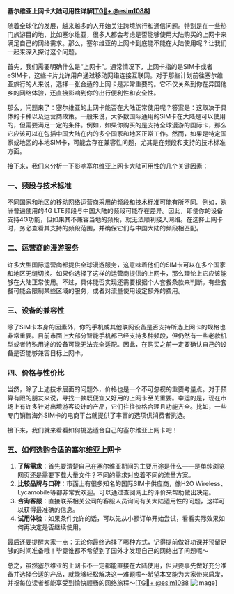 **塞尔维亚上网卡大陆可用性详解[[TG💪+ @esim1088](https://t.me/s/esim1088)]**

随着全球化的发展，越来越多的人开始关注跨境旅行和通信问题。特别是在一些热门旅游目的地，比如塞尔维亚，很多人都会考虑是否能够使用大陆购买的上网卡来满足自己的网络需求。那么，塞尔维亚的上网卡到底能不能在大陆使用呢？让我们一起来深入探讨这个问题。

首先，我们需要明确什么是“上网卡”。通常情况下，上网卡指的是SIM卡或者eSIM卡，这些卡片允许用户通过移动网络连接互联网。对于那些计划前往塞尔维亚旅行的人来说，选择一张合适的上网卡是非常重要的。它不仅关系到你在异国他乡的网络体验，还直接影响到你的出行便利性和安全性。

那么，问题来了：塞尔维亚的上网卡能否在大陆正常使用呢？答案是：这取决于具体的卡种以及运营商政策。一般来说，大多数国际通用的SIM卡在大陆是可以使用的，但需要满足一定的条件。例如，如果你购买的是支持全球漫游的国际卡，那么它应该可以在包括中国大陆在内的多个国家和地区正常工作。然而，如果是特定国家或地区的本地SIM卡，可能会存在兼容性问题，尤其是在频段和支持的技术标准方面。

接下来，我们来分析一下影响塞尔维亚上网卡大陆可用性的几个关键因素：

### **一、频段与技术标准**
不同国家和地区的移动网络运营商采用的频段和技术标准可能有所不同。例如，欧洲普遍使用的4G LTE频段与中国大陆的频段可能存在差异。因此，即使你的设备支持4G功能，但如果其不兼容当地的频段，就无法顺利接入网络。在选择上网卡时，务必查看其支持的频段范围，并确保它们与中国大陆的频段相匹配。

### **二、运营商的漫游服务**
许多大型国际运营商都提供全球漫游服务，这意味着他们的SIM卡可以在多个国家和地区无缝切换。如果你选择了这样的运营商提供的上网卡，那么理论上它应该能够在大陆正常使用。不过，具体能否实现还需要根据个人套餐条款来判断。有些套餐可能会限制某些区域的服务，或者对流量使用设定额外的费用。

### **三、设备的兼容性**
除了SIM卡本身的因素外，你的手机或其他联网设备是否支持所选上网卡的规格也非常重要。目前市面上大部分智能手机都已经支持多种频段，但仍然有一些老款机型或者特殊用途的设备可能无法完全适配。因此，在购买之前一定要确认自己的设备是否能够兼容目标上网卡。

### **四、价格与性价比**
当然，除了上述技术层面的问题外，价格也是一个不可忽视的重要考量点。对于预算有限的朋友来说，寻找一款既便宜又好用的上网卡至关重要。幸运的是，现在市场上有许多针对出境游客设计的产品，它们往往价格合理且功能齐全。比如，一些专门销售海外SIM卡的电商平台就提供了丰富的选项供消费者挑选。

接下来，我们就来看看如何挑选适合自己的塞尔维亚上网卡吧！

### **五、如何选购合适的塞尔维亚上网卡**
1. **了解需求**：首先要清楚自己在塞尔维亚期间的主要用途是什么——是单纯浏览网页还是需要下载大量文件？不同的需求对应着不同的流量方案。
2. **比较品牌与口碑**：市面上有很多知名的国际SIM卡供应商，像H2O Wireless、Lycamobile等都非常受欢迎。可以通过查阅网上的评价来帮助做出决定。
3. **咨询客服**：直接联系相关公司的客服人员询问有关大陆适用性的问题，这样可以获得最准确的信息。
4. **试用体验**：如果条件允许的话，可以先从小额订单开始尝试，看看实际效果如何再决定是否继续使用。

最后还要提醒大家一点：无论你最终选择了哪种方式，记得提前做好功课并预留足够的时间准备哦！毕竟谁都不希望到了国外才发现自己的网络出了问题呢～

总之，虽然塞尔维亚的上网卡不一定都能直接在大陆使用，但只要事先做好充分准备并选择合适的产品，就能够轻松解决这一难题啦～希望本文能为大家带来启发，并祝每位读者都能享受到愉快顺畅的网络旅程～[[TG💪+ @esim1088](https://t.me/s/esim1088) ![Image](https://i.postimg.cc/4NQfJmqS/Snipaste-2025-05-13-00-14-12.png)]